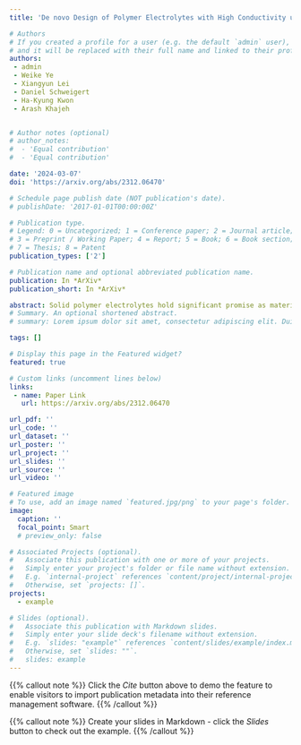 ```yaml
---
title: 'De novo Design of Polymer Electrolytes with High Conductivity using GPT-based and Diffusion-based Generative Models'

# Authors
# If you created a profile for a user (e.g. the default `admin` user), write the username (folder name) here
# and it will be replaced with their full name and linked to their profile.
authors:
 - admin
 - Weike Ye 
 - Xiangyun Lei
 - Daniel Schweigert
 - Ha-Kyung Kwon
 - Arash Khajeh


# Author notes (optional)
# author_notes:
#  - 'Equal contribution'
#  - 'Equal contribution'

date: '2024-03-07'
doi: 'https://arxiv.org/abs/2312.06470'

# Schedule page publish date (NOT publication's date).
# publishDate: '2017-01-01T00:00:00Z'

# Publication type.
# Legend: 0 = Uncategorized; 1 = Conference paper; 2 = Journal article;
# 3 = Preprint / Working Paper; 4 = Report; 5 = Book; 6 = Book section;
# 7 = Thesis; 8 = Patent
publication_types: ['2']

# Publication name and optional abbreviated publication name.
publication: In *ArXiv*
publication_short: In *ArXiv*

abstract: Solid polymer electrolytes hold significant promise as materials for next-generation batteries due to their superior safety performance, enhanced specific energy, and extended lifespans compared to liquid electrolytes. However, the material's low ionic conductivity impedes its commercialization, and the vast polymer space poses significant challenges for the screening and design. In this study, we assess the capabilities of generative artificial intelligence (AI) for the de novo design of polymer electrolytes. To optimize the generation, we compare different deep learning architectures, including both GPT-based and diffusion-based models, and benchmark the results with hyperparameter tuning. We further employ various evaluation metrics and full-atom molecular dynamics simulations to assess the performance of different generative model architectures and to validate the top candidates produced by each model. Out of only 45 candidates being tested, we discovered 17 polymers that achieve superior ionic conductivity better than any other polymers in our database, with some of them doubling the conductivity value. In addition, by adopting a pretraining and fine-tuning methodology, we significantly improve the efficacy of our generative models, achieving quicker convergence, enhanced performance with limited data, and greater diversity. Using the proposed method, we can easily generate a large number of novel, diverse, and valid polymers, with a chance of synthesizability, enabling us to identify promising candidates with markedly improved efficiency.
# Summary. An optional shortened abstract.
# summary: Lorem ipsum dolor sit amet, consectetur adipiscing elit. Duis posuere tellus ac convallis placerat. Proin tincidunt magna sed ex sollicitudin condimentum.

tags: []

# Display this page in the Featured widget?
featured: true

# Custom links (uncomment lines below)
links:
 - name: Paper Link
   url: https://arxiv.org/abs/2312.06470

url_pdf: ''
url_code: ''
url_dataset: ''
url_poster: ''
url_project: ''
url_slides: ''
url_source: ''
url_video: ''

# Featured image
# To use, add an image named `featured.jpg/png` to your page's folder.
image:
  caption: ''
  focal_point: Smart
  # preview_only: false

# Associated Projects (optional).
#   Associate this publication with one or more of your projects.
#   Simply enter your project's folder or file name without extension.
#   E.g. `internal-project` references `content/project/internal-project/index.md`.
#   Otherwise, set `projects: []`.
projects:
  - example

# Slides (optional).
#   Associate this publication with Markdown slides.
#   Simply enter your slide deck's filename without extension.
#   E.g. `slides: "example"` references `content/slides/example/index.md`.
#   Otherwise, set `slides: ""`.
#   slides: example
---
```


{{% callout note %}}
Click the _Cite_ button above to demo the feature to enable visitors to import publication metadata into their reference management software.
{{% /callout %}}

{{% callout note %}}
Create your slides in Markdown - click the _Slides_ button to check out the example.
{{% /callout %}}

